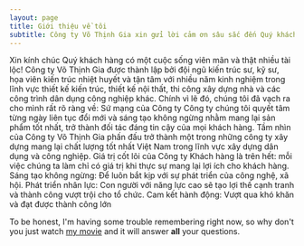 ```yaml
---
layout: page
title: Giới thiệu về tôi
subtitle: Công ty Võ Thịnh Gia xin gửi lời cảm ơn sâu sắc đến Quý khách hàng đã và đang quan tâm, tin tưởng sử dụng các dịch vụ thiết kế và xây dựng nhà uy tín của Chúng tôi.
---
```

Xin kính chúc Quý khách hàng có một cuộc sống viên mãn và thật nhiều tài lộc!
Công ty Võ Thịnh Gia được thành lập bởi đội ngũ kiến trúc sư, kỹ sư, họa viên kiến trúc nhiệt huyết và tận tâm với nhiều năm kinh nghiệm trong lĩnh vực thiết kế kiến trúc, thiết kế nội thất, thi công xây dựng nhà và các công trình dân dụng công nghiệp khác. Chính vì lẽ đó, chúng tôi đã vạch ra cho mình rất rõ ràng về:
Sứ mạng của Công ty
Công ty chúng tôi quyết tâm từng ngày liên tục đổi mới và sáng tạo không ngừng nhằm mang lại sản phẩm tốt nhất, trở thành đối tác đáng tin cậy của mọi khách hàng.
Tầm nhìn của Công ty
Võ Thịnh Gia phấn đấu trở thành một trong những công ty xây dựng mang lại chất lượng tốt nhất Việt Nam trong lĩnh vực xây dựng dân dụng và công nghiệp.
Giá trị cốt lõi của Công ty
Khách hàng là trên hết: mỗi việc chúng ta làm chỉ có giá trị khi thực sự mang lại lợi ích cho khách hàng.
Sáng tạo không ngừng: Để luôn bắt kịp với sự phát triển của công nghệ, xã hội.
Phát triển nhân lực: Con người với năng lực cao sẽ tạo lợi thế cạnh tranh và thành công vượt trội cho tổ chức.
Cam kết hành động: Vượt qua khó khăn và đạt được thành công lớn

To be honest, I'm having some trouble remembering right now, so why don't you just watch [my movie](http://en.wikipedia.org/wiki/The_Princess_Bride_%28film%29) and it will answer **all** your questions.
